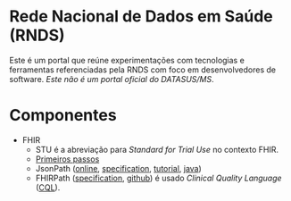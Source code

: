 # Rede Nacional de Dados em Saúde (RNDS)

Este é um portal que reúne experimentações com tecnologias e ferramentas referenciadas pela RNDS com foco em desenvolvedores de software. *Este não é um portal oficial do DATASUS/MS*. 

# Componentes

- FHIR
  - STU é a abreviação para _Standard for Trial Use_ no contexto FHIR. 
  - [Primeiros passos](https://blog.heliossoftware.com/fhir-training-the-early-steps-of-mastering-hl7-fhir-997d8dfa1320)
  - JsonPath ([online](https://jsonpath.com/), [specification](https://goessner.net/articles/JsonPath/), [tutorial](https://www.baeldung.com/guide-to-jayway-jsonpath), [java](https://github.com/json-path/JsonPath))
  - FHIRPath ([specification](http://hl7.org/fhirpath/), [github](https://github.com/HL7/FHIRPath/blob/master/spec/index.adoc)) é usado _Clinical Quality Language_ ([CQL](https://cql.hl7.org/index.html)).
